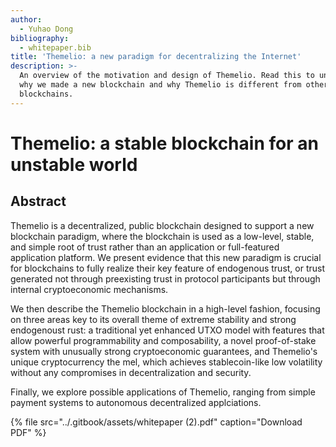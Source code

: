 ```yaml
---
author:
  - Yuhao Dong
bibliography:
  - whitepaper.bib
title: 'Themelio: a new paradigm for decentralizing the Internet'
description: >-
  An overview of the motivation and design of Themelio. Read this to understand
  why we made a new blockchain and why Themelio is different from other
  blockchains.
---
```


# Themelio: a stable blockchain for an unstable world

## Abstract

Themelio is a decentralized, public blockchain designed to support a new blockchain paradigm, where the blockchain is used as a low-level, stable, and simple root of trust rather than an application or full-featured application platform. We present evidence that this new paradigm is crucial for blockchains to fully realize their key feature of endogenous trust, or trust generated not through preexisting trust in protocol participants but through internal cryptoeconomic mechanisms. 

We then describe the Themelio blockchain in a high-level fashion, focusing on three areas key to its overall theme of extreme stability and strong endogenoust rust: a traditional yet enhanced UTXO model with features that allow powerful programmability and composability, a novel proof-of-stake system with unusually strong cryptoeconomic guarantees, and Themelio's unique cryptocurrency the mel, which achieves stablecoin-like low volatility without any compromises in decentralization and security.

Finally, we explore possible applications of Themelio, ranging from simple payment systems to autonomous decentralized applciations.

{% file src="../.gitbook/assets/whitepaper \(2\).pdf" caption="Download PDF" %}



